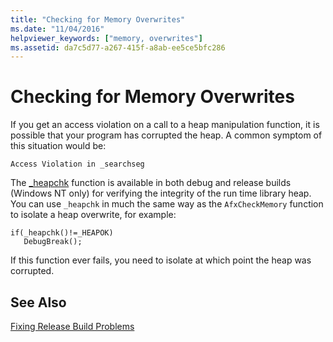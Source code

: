 ```yaml
---
title: "Checking for Memory Overwrites"
ms.date: "11/04/2016"
helpviewer_keywords: ["memory, overwrites"]
ms.assetid: da7c5d77-a267-415f-a8ab-ee5ce5bfc286
---
```

# Checking for Memory Overwrites

If you get an access violation on a call to a heap manipulation function, it is possible that your program has corrupted the heap. A common symptom of this situation would be:

```
Access Violation in _searchseg
```

The [_heapchk](../../c-runtime-library/reference/heapchk.md) function is available in both debug and release builds (Windows NT only) for verifying the integrity of the run time library heap. You can use `_heapchk` in much the same way as the `AfxCheckMemory` function to isolate a heap overwrite, for example:

```
if(_heapchk()!=_HEAPOK)
   DebugBreak();
```

If this function ever fails, you need to isolate at which point the heap was corrupted.

## See Also

[Fixing Release Build Problems](../../build/reference/fixing-release-build-problems.md)